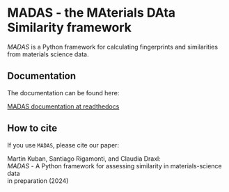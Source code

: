 # MADAS - the **MA**terials **DA**ta **S**imilarity framework

*MADAS* is a Python framework for calculating fingerprints and similarities from materials science data.

## Documentation

The documentation can be found here:

[MADAS documentation at readthedocs](https://madas.readthedocs.io)

## How to cite

If you use `MADAS`, please cite our paper:

Martin Kuban, Santiago Rigamonti, and Claudia Draxl:  
*MADAS* - A Python framework for assessing similarity in materials-science data  
in preparation (2024)  